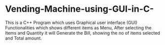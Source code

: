 # Vending-Machine-using-GUI-in-C-
This is a C++ Program which uses Graphical user interface (GUI) Functionalities which shows different items as Menu, After selecting the Items and Quantity it will Generate the Bill, showing the no of items selected and Total amount.

